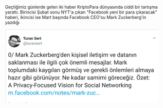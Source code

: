 Geçtiğimiz günlerde gelen iki haber KriptoPara dünyasında ciddi bir tartışma yarattı. Birincisi Şubat sonu NYT'a çıkan "Facebook yeni bir para çıkaracak" haberi, ikincisi ise Mart başında Facebook CEO'su Mark Zuckerberg'in yazdığı 

[![Zuckerberg Mesajı](/assets/TS_Zuckerberg_tweet_190307.png)](https://mobile.twitter.com/turansert/status/1103536088046542848)
